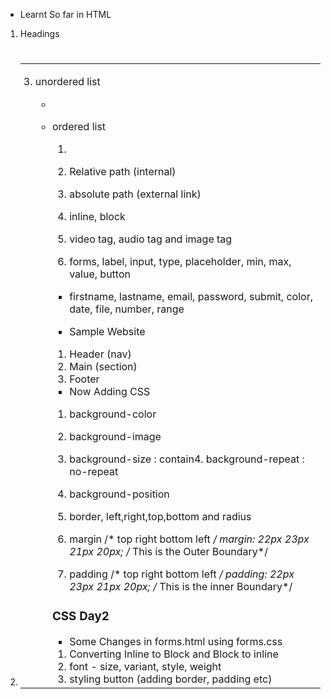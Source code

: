 - Learnt So far in HTML

1. Headings <h1> <h6>
2. <table> <thead> <tbody> <tr> <th> <td>
3. unordered list <ul> <li>
4. ordered list <ol> <li>

5. Relative path (internal)
6. absolute path (external link)

7. inline, block <span> <div>
8. video tag, audio tag and image tag <audio> <video> <img> <source src="path/to/medio.mp3" />

9. forms, label, input, type, placeholder, min, max, value, button
- firstname, lastname, email, password, submit, color, date, file, number, range

- Sample Website
1. Header (nav)
2. Main (section)
3. Footer

- Now Adding CSS
1. background-color
2. background-image
3. background-size : contain4. background-repeat : no-repeat
5. background-position

6. border, left,right,top,bottom and radius

7. margin /* top right bottom left */
margin: 22px 23px 21px 20px; /* This is the Outer Boundary*/

8. padding /* top right bottom left */
padding: 22px 23px 21px 20px; /* This is the inner Boundary*/

### CSS Day2

- Some Changes in forms.html using forms.css
1. Converting Inline to Block and Block to inline
2. font - size, variant, style, weight
3. styling button (adding border, padding etc)